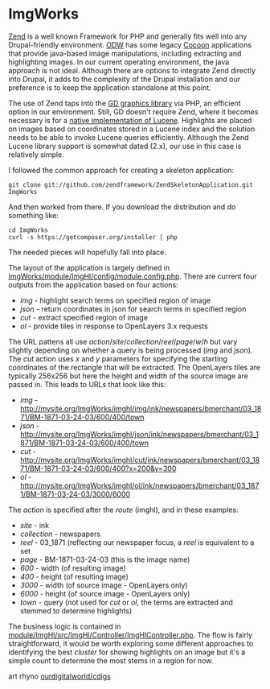 ImgWorks
========

[Zend](http://framework.zend.com/) is a well known Framework for PHP and 
generally  fits well into any Drupal-friendly environment. 
[ODW](http://ourdigitalworld.org/) has some legacy 
[Cocoon](http://cocoon.apache.org/) applications that provide java-based 
image manipulations, including extracting and
highlighting images. In our current operating environment, the java
approach is not ideal. Although there are options to integrate Zend
directly into Drupal, it adds to the complexity of the Drupal installation
and our preference is to keep the application standalone at this point.

The use of Zend taps into the [GD graphics library](http://libgd.github.io/)
via PHP, an efficient option in our environment. Still, GD doesn't require 
Zend, where it becomes necessary is for a 
[native implementation of Lucene](https://github.com/zendframework/ZendSearch). 
Highlights are placed on images based on coordinates stored in a 
Lucene index and the solution
needs to be able to invoke Lucene queries efficiently. Although the Zend 
Lucene library support is somewhat dated (2.x), our
use in this case is relatively simple.

I followed the common approach for creating a skeleton application:

```
git clone git://github.com/zendframework/ZendSkeletonApplication.git ImgWorks
```

And then worked from there. If you download the distribution and do
something like:

```
cd ImgWorks
curl -s https://getcomposer.org/installer | php
```

The needed pieces will hopefully fall into place.

The layout of the application is largely defined in
[ImgWorks/module/ImgHl/config/module.config.php](https://github.com/OurDigitalWorld/imgworks/blob/master/ImgWorks/module/ImgHl/config/module.config.php).
There are current four outputs from the application based on four
actions:

* _img_ - highlight search terms on specified region of image
* _json_ - return coordinates in json for search terms in specified region
* _cut_ - extract specified region of image
* _ol_ - provide tiles in response to OpenLayers 3.x requests

The URL pattens all use _action_/_site_/_collection_/_reel_/_page_/_w_/_h_
but vary slightly depending on whether a query is being processed (_img_
and _json_). The _cut_ action uses _x_ and _y_ parameters for specifying
the starting coordinates of the rectangle that will be extracted. The
OpenLayers tiles are typically 256x256 but here the height and width of the
source image are passed in. This leads to URLs that look like this:

* _img_ - http://mysite.org/ImgWorks/imghl/img/ink/newspapers/bmerchant/03_1871/BM-1871-03-24-03/600/400/town
* _json_ - http://mysite.org/ImgWorks/imghl/json/ink/newspapers/bmerchant/03_1871/BM-1871-03-24-03/600/400/town
* _cut_ - http://mysite.org/ImgWorks/imghl/cut/ink/newspapers/bmerchant/03_1871/BM-1871-03-24-03/600/400?x=200&y=300
* _ol_ - http://mysite.org/ImgWorks/imghl/ol/ink/newspapers/bmerchant/03_1871/BM-1871-03-24-03/3000/6000

The _action_ is specified after the _route_ (imghl), and in these examples:

* _site_ - ink
* _collection_ - newspapers
* _reel_ - 03_1871 (reflecting our newspaper focus, a _reel_ is equivalent to a set
* _page_ - BM-1871-03-24-03 (this is the image name)
* _600_ - width (of resulting image)
* _400_ - height (of resulting image)
* _3000_ - width (of source image - OpenLayers only)
* _6000_ - height (of source image - OpenLayers only)
* _town_ - query (not used for _cut_ or _ol_, the terms are extracted and stemmed to determine highlights)

The business logic is contained in 
[module/ImgHl/src/ImgHl/Controller/ImgHlController.php](https://github.com/OurDigitalWorld/imgworks/blob/master/ImgWorks/module/ImgHl/src/ImgHl/Controller/ImgHlController.php). 
The flow is fairly straightforward, it would be worth exploring some
different approaches to identifying the best _cluster_ for showing
highlights on an image but it's a simple count to determine the most stems 
in a region for now.

art rhyno [ourdigitalworld/cdigs](https://github.com/artunit)
